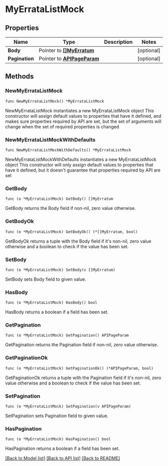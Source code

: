 # MyErrataListMock

## Properties

Name | Type | Description | Notes
------------ | ------------- | ------------- | -------------
**Body** | Pointer to [**[]MyErratum**](MyErratum.md) |  | [optional] 
**Pagination** | Pointer to [**APIPageParam**](APIPageParam.md) |  | [optional] 

## Methods

### NewMyErrataListMock

`func NewMyErrataListMock() *MyErrataListMock`

NewMyErrataListMock instantiates a new MyErrataListMock object
This constructor will assign default values to properties that have it defined,
and makes sure properties required by API are set, but the set of arguments
will change when the set of required properties is changed

### NewMyErrataListMockWithDefaults

`func NewMyErrataListMockWithDefaults() *MyErrataListMock`

NewMyErrataListMockWithDefaults instantiates a new MyErrataListMock object
This constructor will only assign default values to properties that have it defined,
but it doesn't guarantee that properties required by API are set

### GetBody

`func (o *MyErrataListMock) GetBody() []MyErratum`

GetBody returns the Body field if non-nil, zero value otherwise.

### GetBodyOk

`func (o *MyErrataListMock) GetBodyOk() (*[]MyErratum, bool)`

GetBodyOk returns a tuple with the Body field if it's non-nil, zero value otherwise
and a boolean to check if the value has been set.

### SetBody

`func (o *MyErrataListMock) SetBody(v []MyErratum)`

SetBody sets Body field to given value.

### HasBody

`func (o *MyErrataListMock) HasBody() bool`

HasBody returns a boolean if a field has been set.

### GetPagination

`func (o *MyErrataListMock) GetPagination() APIPageParam`

GetPagination returns the Pagination field if non-nil, zero value otherwise.

### GetPaginationOk

`func (o *MyErrataListMock) GetPaginationOk() (*APIPageParam, bool)`

GetPaginationOk returns a tuple with the Pagination field if it's non-nil, zero value otherwise
and a boolean to check if the value has been set.

### SetPagination

`func (o *MyErrataListMock) SetPagination(v APIPageParam)`

SetPagination sets Pagination field to given value.

### HasPagination

`func (o *MyErrataListMock) HasPagination() bool`

HasPagination returns a boolean if a field has been set.


[[Back to Model list]](../README.md#documentation-for-models) [[Back to API list]](../README.md#documentation-for-api-endpoints) [[Back to README]](../README.md)


